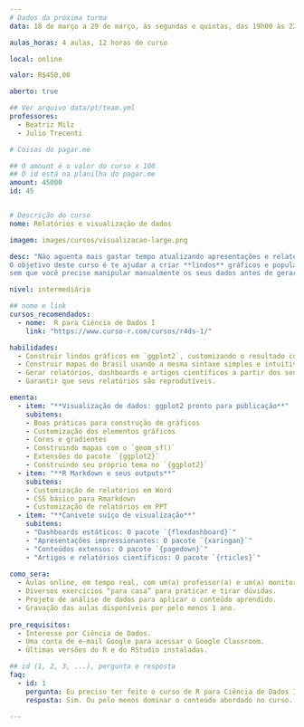 ```yaml
---
# Dados da próxima turma
data: 18 de março a 29 de março, às segundas e quintas, das 19h00 às 22h00

aulas_horas: 4 aulas, 12 horas de curso

local: online

valor: R$450,00

aberto: true

## Ver arquivo data/pt/team.yml
professores:
  - Beatriz Milz
  - Julio Trecenti

# Coisas do pagar.me

## O amount é o valor do curso x 100
## O id está na planilha do pagar.me
amount: 45000
id: 45


# Descrição do curso
nome: Relatórios e visualização de dados

imagem: images/cursos/visualizacao-large.png

desc: "Não aguenta mais gastar tempo atualizando apresentações e relatórios repetitivos? Quer fazer um gráfico maravilhoso e o Excel te deixou na mão? Quer fazer gráficos lindos, simples e 100% reprodutíveis mas não sabe como? Se respondeu **sim** a qualquer uma dessas perguntas esse curso é pra você.
O objetivo deste curso é te ajudar a criar **lindos** gráficos e popular relatórios 100% reprodutíveis e automáticos,
sem que você precise manipular manualmente os seus dados antes de gerar os produtos finais."

nivel: intermediário

## nome e link
cursos_recomendados:
  - nome:  R para Ciência de Dados I
    link: "https://www.curso-r.com/cursos/r4ds-1/"

habilidades:
  - Construir lindos gráficos em `ggplot2`, customizando o resultado com base nas suas necessidades;
  - Construir mapas do Brasil usando a mesma sintaxe simples e intuitiva que você já conhece;
  - Gerar relatórios, dashboards e artigos científicos a partir dos seus códigos R, seja word, ppt, html ou pdf;
  - Garantir que seus relatórios são reprodutíveis.

ementa: 
  - item: "**Visualização de dados: ggplot2 pronto para publicação**"
    subitens: 
    - Boas práticas para construção de gráficos
    - Customização dos elementos gráficos
    - Cores e gradientes
    - Construindo mapas com o `geom_sf()`
    - Extensões do pacote `{ggplot2}`
    - Construindo seu próprio tema no `{ggplot2}`
  - item: "**R Markdown e seus outputs**"
    subitens: 
    - Customização de relatórios em Word
    - CSS básico para Rmarkdown
    - Customização de relatórios em PPT
  - item: "**Canivete suíço de visualização**"
    subitens:
    - "Dashboards estáticos: O pacote `{flexdashboard}`"
    - "Apresentações impressionantes: O pacote `{xaringan}`"
    - "Conteúdos extensos: O pacote `{pagedown}`"
    - "Artigos e relatórios científicos: O pacote `{rticles}`"
    
como_sera: 
  - Aulas online, em tempo real, com um(a) professor(a) e um(a) monitor(a).
  - Diversos exercícios “para casa” para praticar e tirar dúvidas.
  - Projeto de análise de dados para aplicar o conteúdo aprendido.
  - Gravação das aulas disponíveis por pelo menos 1 ano.
  
pre_requisitos:
  - Interesse por Ciência de Dados.
  - Uma conta de e-mail Google para acessar o Google Classroom.
  - Últimas versões do R e do RStudio instaladas.

## id (1, 2, 3, ...), pergunta e resposta
faq:
  - id: 1
    pergunta: Eu preciso ter feito o curso de R para Ciência de Dados I antes?
    resposta: Sim. Ou pelo menos dominar o conteúdo abordado no curso.
  
---
```


